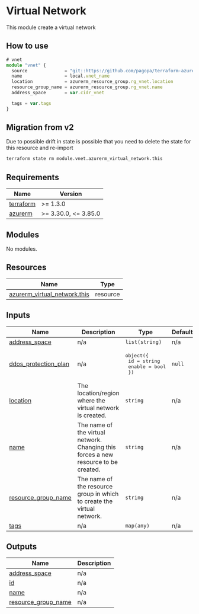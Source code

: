 # Virtual Network

This module create a virtual network

## How to use

```ts
# vnet
module "vnet" {
  source              = "git::https://github.com/pagopa/terraform-azurerm-v3.git//virtual_network?ref=v3.15.0"
  name                = local.vnet_name
  location            = azurerm_resource_group.rg_vnet.location
  resource_group_name = azurerm_resource_group.rg_vnet.name
  address_space       = var.cidr_vnet

  tags = var.tags
}
```

## Migration from v2

Due to possible drift in state is possible that you need to delete the state for this resource and re-import

```sh
terraform state rm module.vnet.azurerm_virtual_network.this
```

<!-- markdownlint-disable -->
<!-- BEGINNING OF PRE-COMMIT-TERRAFORM DOCS HOOK -->
## Requirements

| Name | Version |
|------|---------|
| <a name="requirement_terraform"></a> [terraform](#requirement\_terraform) | >= 1.3.0 |
| <a name="requirement_azurerm"></a> [azurerm](#requirement\_azurerm) | >= 3.30.0, <= 3.85.0 |

## Modules

No modules.

## Resources

| Name | Type |
|------|------|
| [azurerm_virtual_network.this](https://registry.terraform.io/providers/hashicorp/azurerm/latest/docs/resources/virtual_network) | resource |

## Inputs

| Name | Description | Type | Default | Required |
|------|-------------|------|---------|:--------:|
| <a name="input_address_space"></a> [address\_space](#input\_address\_space) | n/a | `list(string)` | n/a | yes |
| <a name="input_ddos_protection_plan"></a> [ddos\_protection\_plan](#input\_ddos\_protection\_plan) | n/a | <pre>object({<br>    id     = string<br>    enable = bool<br>  })</pre> | `null` | no |
| <a name="input_location"></a> [location](#input\_location) | The location/region where the virtual network is created. | `string` | n/a | yes |
| <a name="input_name"></a> [name](#input\_name) | The name of the virtual network. Changing this forces a new resource to be created. | `string` | n/a | yes |
| <a name="input_resource_group_name"></a> [resource\_group\_name](#input\_resource\_group\_name) | The name of the resource group in which to create the virtual network. | `string` | n/a | yes |
| <a name="input_tags"></a> [tags](#input\_tags) | n/a | `map(any)` | n/a | yes |

## Outputs

| Name | Description |
|------|-------------|
| <a name="output_address_space"></a> [address\_space](#output\_address\_space) | n/a |
| <a name="output_id"></a> [id](#output\_id) | n/a |
| <a name="output_name"></a> [name](#output\_name) | n/a |
| <a name="output_resource_group_name"></a> [resource\_group\_name](#output\_resource\_group\_name) | n/a |
<!-- END OF PRE-COMMIT-TERRAFORM DOCS HOOK -->
